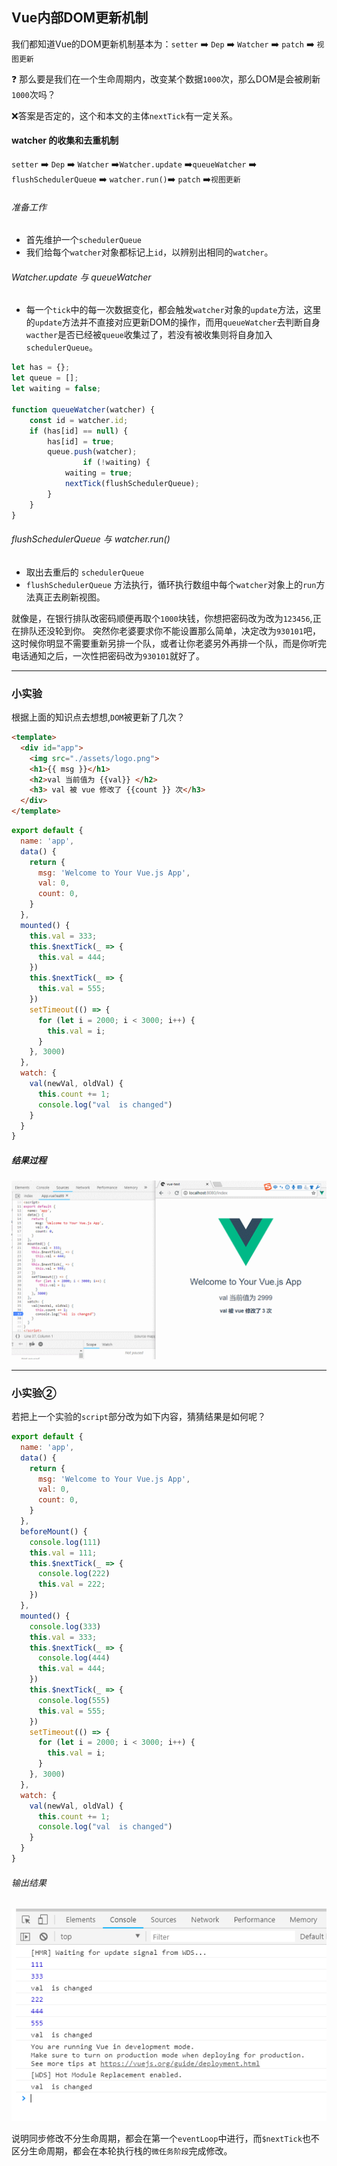 ## Vue内部DOM更新机制
我们都知道Vue的DOM更新机制基本为：`setter`  :arrow_right:  `Dep` :arrow_right:  `Watcher` :arrow_right: `patch`   :arrow_right: `视图更新`

 :question: 那么要是我们在一个生命周期内，改变某个数据`1000`次，那么DOM是会被刷新`1000`次吗？
 
 :x:答案是否定的，这个和本文的主体`nextTick`有一定关系。
 #### watcher 的收集和去重机制
 `setter`  :arrow_right:  `Dep` :arrow_right:  `Watcher` :arrow_right:`Watcher.update` :arrow_right:`queueWatcher` :arrow_right: `flushSchedulerQueue`  :arrow_right:   `watcher.run()`:arrow_right:  `patch`   :arrow_right:`视图更新`
 ###### 准备工作
 * 首先维护一个`schedulerQueue`
* 我们给每个`watcher`对象都标记上`id`，以辨别出相同的`watcher`。
###### Watcher.update 与 queueWatcher
* 每一个`tick`中的每一次数据变化，都会触发`watcher`对象的`update`方法，这里的`update`方法并不直接对应更新DOM的操作，而用`queueWatcher`去判断自身`wacther`是否已经被`queue`收集过了，若没有被收集则将自身加入`schedulerQueue`。
```js
let has = {};
let queue = [];
let waiting = false;

function queueWatcher(watcher) {
    const id = watcher.id;
    if (has[id] == null) {
        has[id] = true;
        queue.push(watcher);
                if (!waiting) {
            waiting = true;
            nextTick(flushSchedulerQueue);
        }
    }
}
```
###### flushSchedulerQueue 与 watcher.run()
* 取出去重后的 `schedulerQueue`
* `flushSchedulerQueue` 方法执行，循环执行数组中每个`watcher`对象上的`run`方法真正去刷新视图。

就像是，在银行排队改密码顺便再取个`1000`块钱，你想把密码改为改为`123456`,正在排队还没轮到你。
突然你老婆要求你不能设置那么简单，决定改为`930101`吧，这时候你明显不需要重新另排一个队，或者让你老婆另外再排一个队，而是你听完电话通知之后，一次性把密码改为`930101`就好了。
___
### 小实验
根据上面的知识点去想想,`DOM`被更新了几次？
```html
<template>
  <div id="app">
    <img src="./assets/logo.png">
    <h1>{{ msg }}</h1>
    <h2>val 当前值为 {{val}} </h2>
    <h3> val 被 vue 修改了 {{count }} 次</h3>
  </div>
</template>
```
```js
export default {
  name: 'app',
  data() {
    return {
      msg: 'Welcome to Your Vue.js App',
      val: 0,
      count: 0,
    }
  },
  mounted() {
    this.val = 333;
    this.$nextTick(_ => {
      this.val = 444;
    })
    this.$nextTick(_ => {
      this.val = 555;
    })
    setTimeout(() => {
      for (let i = 2000; i < 3000; i++) {
        this.val = i;
      }
    }, 3000)
  },
  watch: {
    val(newVal, oldVal) {
      this.count += 1;
      console.log("val  is changed")
    }
  }
}
```
##### 结果过程
![](/blog_assets/NEXT_TICK.gif)
___
### 小实验②
若把上一个实验的`script`部分改为如下内容，猜猜结果是如何呢？
```js
export default {
  name: 'app',
  data() {
    return {
      msg: 'Welcome to Your Vue.js App',
      val: 0,
      count: 0,
    }
  },
  beforeMount() {
    console.log(111)
    this.val = 111;
    this.$nextTick(_ => {
      console.log(222)
      this.val = 222;
    })
  },
  mounted() {
    console.log(333)
    this.val = 333;
    this.$nextTick(_ => {
      console.log(444)
      this.val = 444;
    })
    this.$nextTick(_ => {
      console.log(555)
      this.val = 555;
    })
    setTimeout(() => {
      for (let i = 2000; i < 3000; i++) {
        this.val = i;
      }
    }, 3000)
  },
  watch: {
    val(newVal, oldVal) {
      this.count += 1;
      console.log("val  is changed")
    }
  }
}
```
###### 输出结果 
![](/blog_assets/vue_nextTick_demo2.png)

说明同步修改不分生命周期，都会在第一个`eventLoop`中进行，而`$nextTick`也不区分生命周期，都会在本轮执行栈的`微任务阶段`完成修改。
